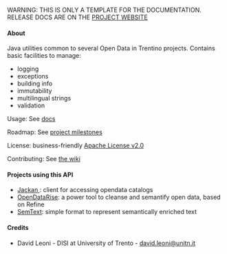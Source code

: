 <p class="jedoc-to-strip">
WARNING: THIS IS ONLY A TEMPLATE FOR THE DOCUMENTATION. <br/>
RELEASE DOCS ARE ON THE <a href="http://opendatatrentino.github.io/odt-commons/" target="_blank">PROJECT WEBSITE</a>
</p>

#### About

Java utilities common to several Open Data in Trentino projects. Contains basic facilities to manage:

* logging
* exceptions
* building info
* immutability
* multilingual strings
* validation

Usage: See [docs](docs)

Roadmap: See <a href="../../milestones" target="_blank">project milestones</a>

License: business-friendly <a href="LICENSE.txt" target="_blank">Apache License v2.0</a>

Contributing: See <a href="../../wiki" target="_blank">the wiki</a>


#### Projects using this API

* <a href="http://opendatatrentino.github.io/jackan" target="_blank"> Jackan </a>: client for accessing opendata catalogs
* <a href="https://github.com/opendatatrentino/OpenDataRise" target="_blank"> OpenDataRise</a>: a power tool to cleanse and semantify open data, based on Refine
* <a href="http://opendatatrentino.github.io/semtext" target="_blank">SemText</a>: simple format to represent semantically enriched text

#### Credits

* David Leoni - DISI at University of Trento - david.leoni@unitn.it
